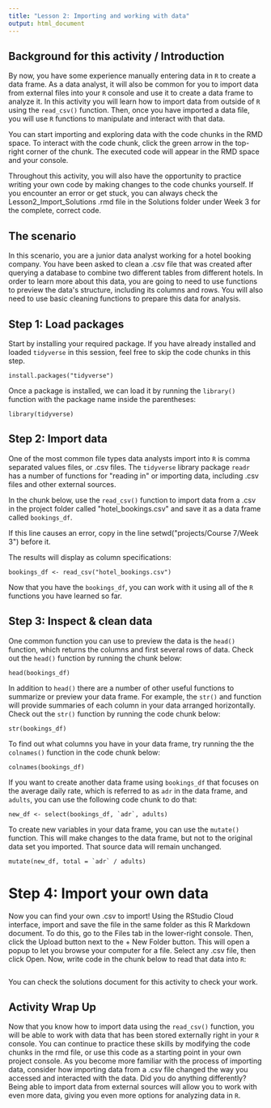 ```yaml
---
title: "Lesson 2: Importing and working with data"
output: html_document
---
```


## Background for this activity / Introduction
By now, you have some experience manually entering data in `R` to create a data frame. As a data analyst, it will also be common for you to import data from external files into your `R` console and use it to create a data frame to analyze it. In this activity you will learn how to import data from outside of `R` using the `read_csv()` function. Then, once you have imported a data file, you will use `R` functions to manipulate and interact with that data.

You can start importing and exploring data with the code chunks in the RMD space. To interact with the code chunk, click the green arrow in the top-right corner of the chunk. The executed code will appear in the RMD space and your console. 

Throughout this activity, you will also have the opportunity to practice writing your own code by making changes to the code chunks yourself. If you encounter an error or get stuck, you can always check the Lesson2_Import_Solutions .rmd file in the Solutions folder under Week 3 for the complete, correct code.

## The scenario

In this scenario, you are a junior data analyst working for a hotel booking company. You have been asked to clean a .csv file that was created after querying a database to combine two different tables from different hotels. In order to learn more about this data, you are going to need to use functions to preview the data's structure, including its columns and rows. You will also need to use basic cleaning functions to prepare this data for analysis.

## Step 1: Load packages

Start by installing your required package. If you have already installed and loaded `tidyverse` in this session, feel free to skip the code chunks in this step.

```{r}
install.packages("tidyverse")
```

Once a package is installed, we can load it by running the `library()` function with the package name inside the parentheses:

```{r}
library(tidyverse)
```

## Step 2: Import data

One of the most common file types data analysts import into `R` is comma separated values files, or .csv files. The `tidyverse` library package `readr` has a number of functions for "reading in" or importing data, including .csv files and other external sources. 

In the chunk below, use the `read_csv()` function to import data from a .csv in the project folder called "hotel_bookings.csv" and save it as a data frame called `bookings_df`. 

If this line causes an error, copy in the line setwd("projects/Course 7/Week 3") before it. 

The results will display as column specifications:

```{r}
bookings_df <- read_csv("hotel_bookings.csv")
```

Now that you have the `bookings_df`, you can work with it using all of the  `R` functions you have learned so far. 

## Step 3: Inspect & clean data

One common function you can use to preview the data is the `head()` function, which returns the columns and first several rows of data. Check out the `head()` function by running the chunk below:

```{r}
head(bookings_df)
```

In addition to `head()` there are a number of other useful functions to summarize or preview your data frame. For example, the `str()` and function will provide summaries of each column in your data arranged horizontally. Check out the `str()` function by running the code chunk below:

```{r}
str(bookings_df)
```

To find out what columns you have in your data frame, try running the the `colnames()` function in the code chunk below:

```{r}
colnames(bookings_df)
```

If you want to create another data frame using `bookings_df` that focuses on the average daily rate, which is referred to as `adr` in the data frame, and  `adults`, you can use the following code chunk to do that:

```{r}
new_df <- select(bookings_df, `adr`, adults)
```

To create new variables in your data frame, you can use the `mutate()` function. This will make changes to the data frame, but not to the original data set you imported. That source data will remain unchanged. 

```{r}
mutate(new_df, total = `adr` / adults)
```

# Step 4: Import your own data

Now you can find your own .csv to import! Using the RStudio Cloud interface, import and save the file in the same folder as this R Markdown document. To do this, go to the Files tab in the lower-right console. Then, click the Upload button next to the + New Folder button. This will open a popup to let you browse your computer for a file. Select any .csv file, then click Open. Now, write code in the chunk below to read that data into `R`:

```{r}

```
You can check the solutions document for this activity to check your work.

## Activity Wrap Up
Now that you know how to import data using the `read_csv()` function, you will be able to work with data that has been stored externally right in your `R` console. You can continue to practice these skills by modifying the code chunks in the rmd file, or use this code as a starting point in your own project console. As you become more familiar with the process of importing data, consider how importing data from a .csv file changed the way you accessed and interacted with the data. Did you do anything differently? Being able to import data from external sources will allow you to work with even more data, giving you even more options for analyzing data in `R`.  
